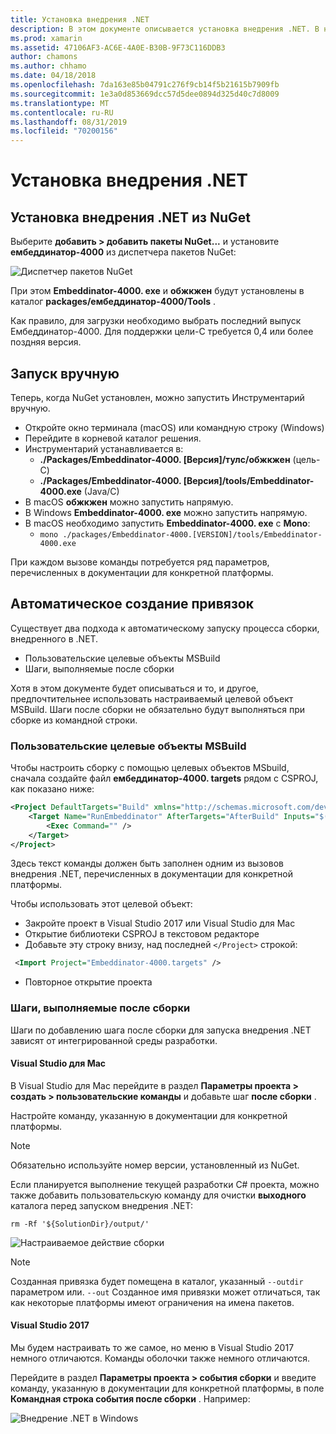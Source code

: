 ```yaml
---
title: Установка внедрения .NET
description: В этом документе описывается установка внедрения .NET. В нем описывается, как запускать средства вручную, как создавать привязки автоматически, как использовать пользовательские целевые объекты MSBuild и выполнять необходимые действия после сборки.
ms.prod: xamarin
ms.assetid: 47106AF3-AC6E-4A0E-B30B-9F73C116DDB3
author: chamons
ms.author: chhamo
ms.date: 04/18/2018
ms.openlocfilehash: 7da163e85b04791c276f9cb14f5b21615b7909fb
ms.sourcegitcommit: 1e3a0d853669dcc57d5dee0894d325d40c7d8009
ms.translationtype: MT
ms.contentlocale: ru-RU
ms.lasthandoff: 08/31/2019
ms.locfileid: "70200156"
---
```

# <a name="installing-net-embedding"></a>Установка внедрения .NET

## <a name="installing-net-embedding-from-nuget"></a>Установка внедрения .NET из NuGet

Выберите **добавить > добавить пакеты NuGet...** и установите **ембеддинатор-4000** из диспетчера пакетов NuGet:

![Диспетчер пакетов NuGet](images/visualstudionuget.png)

При этом **Embeddinator-4000. exe** и **обжкжен** будут установлены в каталог **packages/ембеддинатор-4000/Tools** .

Как правило, для загрузки необходимо выбрать последний выпуск Ембеддинатор-4000. Для поддержки цели-C требуется 0,4 или более поздняя версия.

## <a name="running-manually"></a>Запуск вручную

Теперь, когда NuGet установлен, можно запустить Инструментарий вручную.

- Откройте окно терминала (macOS) или командную строку (Windows)
- Перейдите в корневой каталог решения.
- Инструментарий устанавливается в:
    - **./Packages/Embeddinator-4000. [Версия]/тулс/обжкжен** (цель-C)
    - **./Packages/Embeddinator-4000. [Версия]/tools/Embeddinator-4000.exe** (Java/C)
- В macOS **обжкжен** можно запустить напрямую.
- В Windows **Embeddinator-4000. exe** можно запустить напрямую.
- В macOS необходимо запустить **Embeddinator-4000. exe** с **Mono**:
    - `mono ./packages/Embeddinator-4000.[VERSION]/tools/Embeddinator-4000.exe`

При каждом вызове команды потребуется ряд параметров, перечисленных в документации для конкретной платформы.

## <a name="automatic-binding-generation"></a>Автоматическое создание привязок

Существует два подхода к автоматическому запуску процесса сборки, внедренного в .NET.

- Пользовательские целевые объекты MSBuild
- Шаги, выполняемые после сборки

Хотя в этом документе будет описываться и то, и другое, предпочтительнее использовать настраиваемый целевой объект MSBuild. Шаги после сборки не обязательно будут выполняться при сборке из командной строки.

### <a name="custom-msbuild-targets"></a>Пользовательские целевые объекты MSBuild

Чтобы настроить сборку с помощью целевых объектов MSbuild, сначала создайте файл **ембеддинатор-4000. targets** рядом с CSPROJ, как показано ниже:

```xml
<Project DefaultTargets="Build" xmlns="http://schemas.microsoft.com/developer/msbuild/2003">
    <Target Name="RunEmbeddinator" AfterTargets="AfterBuild" Inputs="$(OutputPath)/$(AssemblyName).dll" Outputs="$(IntermediateOutputPath)/Embeddinator/$(AssemblyName).framework/$(AssemblyName)">
        <Exec Command="" />
    </Target>
</Project>
```

Здесь текст команды должен быть заполнен одним из вызовов внедрения .NET, перечисленных в документации для конкретной платформы.

Чтобы использовать этот целевой объект:

- Закройте проект в Visual Studio 2017 или Visual Studio для Mac
- Открытие библиотеки CSPROJ в текстовом редакторе
- Добавьте эту строку внизу, над последней `</Project>` строкой:

```xml
 <Import Project="Embeddinator-4000.targets" />
```

- Повторное открытие проекта

### <a name="post-build-steps"></a>Шаги, выполняемые после сборки

Шаги по добавлению шага после сборки для запуска внедрения .NET зависят от интегрированной среды разработки.

#### <a name="visual-studio-for-mac"></a>Visual Studio для Mac

В Visual Studio для Mac перейдите в раздел **Параметры проекта > создать > пользовательские команды** и добавьте шаг **после сборки** .

Настройте команду, указанную в документации для конкретной платформы.

> [!NOTE]
> Обязательно используйте номер версии, установленный из NuGet.

Если планируется выполнение текущей разработки C# проекта, можно также добавить пользовательскую команду для очистки **выходного** каталога перед запуском внедрения .NET:

```shell
rm -Rf '${SolutionDir}/output/'
```

![Настраиваемое действие сборки](images/visualstudiocustombuild.png)

> [!NOTE]
> Созданная привязка будет помещена в каталог, указанный `--outdir` параметром или. `--out` Созданное имя привязки может отличаться, так как некоторые платформы имеют ограничения на имена пакетов.

#### <a name="visual-studio-2017"></a>Visual Studio 2017

Мы будем настраивать то же самое, но меню в Visual Studio 2017 немного отличаются. Команды оболочки также немного отличаются.

Перейдите в раздел **Параметры проекта > события сборки** и введите команду, указанную в документации для конкретной платформы, в поле **Командная строка события после сборки** . Например:

![Внедрение .NET в Windows](images/visualstudiowindows.png)
 